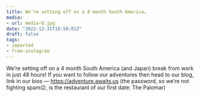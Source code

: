 ```yaml
---
title: We’re setting off on a 4 month South America…
media:
- url: media-0.jpg
date: "2022-12-31T18:50:01Z"
draft: false
tags:
- imported
- from-instagram
---
```

We’re setting off on a 4 month South America \(and Japan) break from work in just 48 hours! If you want to follow our adventures then head to our blog, link in our bios — https://adventure.awaits.us \(the password, so we’re not fighting spam😉, is the restaurant of our first date: The Palomar)
